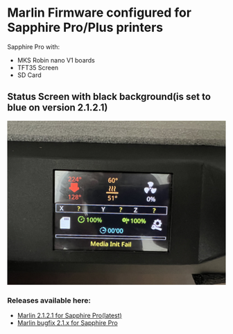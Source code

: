 # Marlin Firmware configured for Sapphire Pro/Plus printers
Sapphire Pro with:
- MKS Robin nano V1 boards
- TFT35 Screen
- SD Card

## Status Screen with black background(is set to blue on version 2.1.2.1)

![alt text](https://github.com/Discharge87/Marlin_for_Sapphire/blob/main/Sapphire_status_display.jpg)


### Releases available here:
- [Marlin 2.1.2.1 for Sapphire Pro(latest)](https://github.com/Discharge87/Marlin_for_Sapphire/releases/tag/Version_Sapphire_2.1.2.1)
- [Marlin bugfix 2.1.x for Sapphire Pro](https://github.com/Discharge87/Marlin_for_Sapphire/releases/tag/Version_Sapphire_bugfix_2.1.x)
